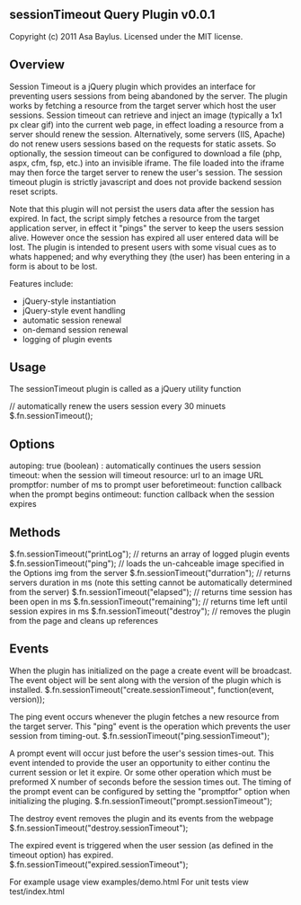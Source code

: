 sessionTimeout Query Plugin v0.0.1
-------------------------------
Copyright (c) 2011 Asa Baylus. Licensed under the MIT license.
 

Overview
--------

Session Timeout is a jQuery plugin which provides an interface for preventing users sessions from being abandoned by the server. The plugin works by fetching a resource from the target server which host the user sessions. Session timeout can  retrieve and inject an image (typically a 1x1 px clear gif) into the current web page, in effect loading a resource from a server should renew the session. Alternatively, some servers (IIS, Apache) do not renew users sessions based on the requests for static assets. So optionally, the session timeout can be configured to download a file (php, aspx, cfm, fsp, etc.) into an invisible iframe. The file loaded into the iframe may then force the target server to renew the user's session. The session timeout plugin is strictly javascript and does not provide backend session reset scripts. 
   
Note that this plugin will not persist the users data after the session has expired. In fact, the script simply fetches a resource from the target application server, in effect it "pings" the server to keep the users session alive. However once the session has expired all user entered data will be lost. The plugin is intended to present users with some visual cues as to whats happened; and why everything they (the user) has been entering in a form is about to be lost.

Features include:
* jQuery-style instantiation
* jQuery-style event handling
* automatic session renewal
* on-demand session renewal
* logging of plugin events
	

Usage
-----
The sessionTimeout plugin is called as a jQuery utility function

// automatically renew the users session every 30 minuets
$.fn.sessionTimeout();


Options
-----

autoping: true (boolean) : automatically continues the users session
timeout:  when the session will timeout
resource: url to an image URL
promptfor: number of ms to prompt user
beforetimeout: function callback when the prompt begins 
ontimeout: function callback when the session expires


Methods
-----
$.fn.sessionTimeout("printLog"); // returns an array of logged plugin events
$.fn.sessionTimeout("ping"); // loads the un-cahceable image specified in the Options img from the server 
$.fn.sessionTimeout("durration"); // returns servers duration in ms (note this setting cannot be automatically determined from the server)
$.fn.sessionTimeout("elapsed"); // returns time session has been open in ms 
$.fn.sessionTimeout("remaining"); // returns time left until session expires in ms
$.fn.sessionTimeout("destroy"); // removes the plugin from the page and cleans up references



Events
-----
When the plugin has initialized on the page a create event will be broadcast. The event object will be sent along with the version of the plugin which is installed.
$.fn.sessionTimeout("create.sessionTimeout", function(event, version));

The ping event occurs whenever the plugin fetches a new resource from the target server. This "ping" event is the operation which prevents the user session from timing-out.
$.fn.sessionTimeout("ping.sessionTimeout");

A prompt event will occur just before the user's session times-out. This event intended to provide the user an opportunity to either continu the current session or let it expire. Or some other operation which must be preformed X number of seconds before the session times out. The timing of the prompt event can be configured by setting the "promptfor" option when initializing the pluging.
$.fn.sessionTimeout("prompt.sessionTimeout");

The destroy event removes the plugin and its events from the webpage
$.fn.sessionTimeout("destroy.sessionTimeout");

The expired event is triggered when the user session (as defined in the timeout option) has expired.
$.fn.sessionTimeout("expired.sessionTimeout");


For example usage view examples/demo.html
For unit tests view test/index.html